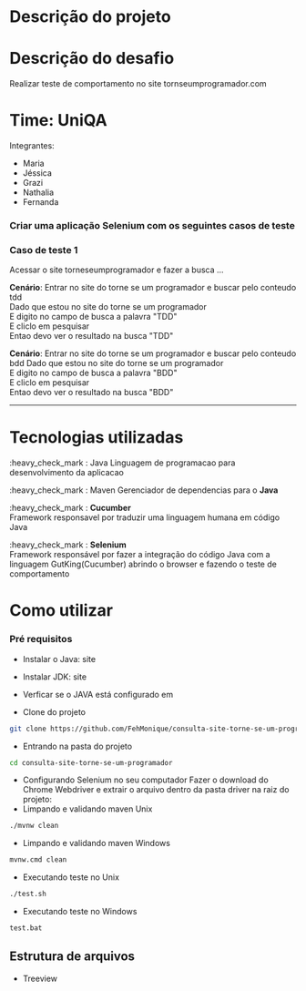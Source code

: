 # Descrição do projeto

# Descrição do desafio
Realizar teste de comportamento no site tornseumprogramador.com

# Time: UniQA
Integrantes: <br>
<ul>
    <li>Maria</li>
    <li>Jéssica</li>
    <li>Grazi</li>
    <li>Nathalia</li>
    <li>Fernanda</li>

</ul>


### Criar uma aplicação Selenium com os seguintes casos de teste
### Caso de teste 1
Acessar o site torneseumprogramador e fazer a busca ... <br>

<b>Cenário</b>: Entrar no site do torne se um programador e buscar pelo conteudo tdd<br>
Dado que estou no site do torne se um programador<br>
E digito no campo de busca a palavra "TDD"<br>
E cliclo em pesquisar<br>
Entao devo ver o resultado na busca "TDD"<br>

<b>Cenário</b>: Entrar no site do torne se um programador e buscar pelo conteudo bdd
Dado que estou no site do torne se um programador<br>
E digito no campo de busca a palavra "BDD"<br>
E cliclo em pesquisar<br>
Entao devo ver o resultado na busca "BDD"<br>


----------------------------------------------------------------------------
# Tecnologias utilizadas
:heavy_check_mark : Java
Linguagem de programacao para desenvolvimento da aplicacao<br>

:heavy_check_mark : Maven
Gerenciador de dependencias para o <b>Java</b><br>

:heavy_check_mark : <b>Cucumber</b><br>
Framework responsavel por traduzir uma linguagem humana em código Java

:heavy_check_mark : <b>Selenium</b><br>
Framework responsável por fazer a integração do código Java com a linguagem GutKing(Cucumber) abrindo o browser e fazendo o teste de comportamento<br>

# Como utilizar
### Pré requisitos
- Instalar o Java:
site
- Instalar JDK:
site

- Verficar se o JAVA está configurado em 

- Clone do projeto

```bash
git clone https://github.com/FehMonique/consulta-site-torne-se-um-programador
```
- Entrando na pasta do projeto
```bash
cd consulta-site-torne-se-um-programador
``` 
- Configurando Selenium no seu computador
Fazer o download do Chrome Webdriver e extrair o arquivo dentro da pasta driver na raiz do projeto:<br>
- Limpando e validando maven Unix
```bash
./mvnw clean
```
- Limpando e validando maven Windows
```bash
mvnw.cmd clean
```
- Executando teste no Unix
```bash
./test.sh
```
- Executando teste no Windows
```bash
test.bat
```

## Estrutura de arquivos

- Treeview


